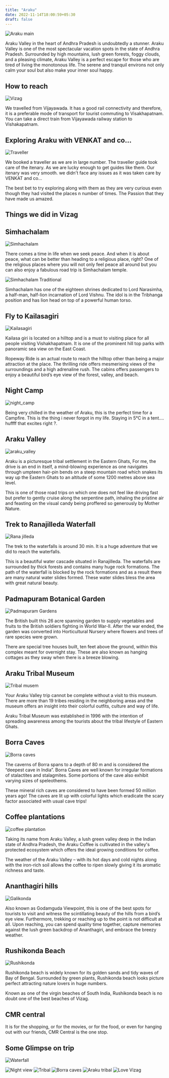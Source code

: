 ```yaml
---
title: "Araku"
date: 2022-11-14T18:00:59+05:30
draft: false
---
```


![Araku main](/images/araku/araku_main.jpeg)

Araku Valley in the heart of Andhra Pradesh is undoubtedly a stunner.  Araku Valley is one of the most spectacular vacation spots in the state of Andhra Pradesh. Surrounded by high mountains, lush green forests, foggy clouds, and a pleasing climate, Araku Valley is a perfect escape for those who are tired of living the monotonous life. The serene and tranquil environs not only calm your soul but also make your inner soul happy.

## How to reach

![Vizag](/images/araku/how_to_reach.jpeg)

We travelled from Vijayawada. It has a good rail connectivity and therefore, it is a preferable mode of transport for tourist commuting to Visakhapatnam. You can take a direct train from Vijayawada railway station to Vishakapatnam.

## Exploring Araku with VENKAT and co...

![Traveller](/images/araku/traveller.jpeg)

We booked a traveller as we are in large number. The traveller guide took care of the itenary.
As we are lucky enough to get guides like them. Our itenary was very smooth. we didn't face any issues as it was taken care by VENKAT and co...

The best bet to try exploring along with them as they are very curious even though they had visited the places n number of times. The Passion that they have made us amazed.

## Things we did in Vizag

## Simhachalam

![Simhachalam](/images/araku/simhachalam.jpeg)

There comes a time in life when we seek peace. And when it is about peace, what can be better than heading to a religious place, right? One of the religious places where you will not only feel peace all around but you can also enjoy a fabulous road trip is Simhachalam temple.

![Simhachalam Traditional](/images/araku/simhachalam_traditional.jpeg)

Simhachalam has one of the eighteen shrines dedicated to Lord Narasimha, a half-man, half-lion incarnation of Lord Vishnu. The idol is in the Tribhanga position and has lion head on top of a powerful human torso.

## Fly to Kailasagiri

![Kailasagiri](/images/araku/kailasagiri.jpeg)

Kailasa giri is located on a hilltop and is a must to visiting place for all people visiting Vishakhapatnam. It is one of the prominent hill top parks with panoramic sea view on the East Coast. 

Ropeway Ride is an actual route to reach the hilltop other than being a major attraction at the place. The thrilling ride offers mesmerising views of the surroundings and a high adrenaline rush. The cabins offers passengers to enjoy a beautiful bird’s eye view of the forest, valley, and beach.

## Night Camp

![night_camp](/images/araku/night_camp.jpeg)

Being very chilled in the weather of Araku, this is the perfect time for a Campfire. This is the thing i never forgot in my life. Staying in 5°C in a tent.... huffff that excites right ?.

## Araku Valley

![araku_valley](/images/araku/araku_valley.jpeg)

Araku is a picturesque tribal settlement in the Eastern Ghats, For me, the drive is an end in itself, a mind-blowing experience as one navigates through umpteen hair-pin bends on a steep mountain road which snakes its way up the Eastern Ghats to an altitude of some 1200 metres above sea level.  

This is one of those road trips on which one does not feel like driving fast but prefer to gently cruise along the serpentine path, inhaling the pristine air and feasting on the visual candy being proffered so generously by Mother Nature.

## Trek to Ranajilleda Waterfall

![Rana jilleda](/images/araku/ranajilleda_falls.jpeg)

The trek to the waterfalls is around 30 min. It is a huge adventure that we did to reach the waterfalls.

This is a beautiful water cascade situated in Ranajilleda. The waterfalls are surrounded by thick forests and contains many huge rock formations. The path of the waterfall is blocked by the rock formations and as a result there are many natural water slides formed. These water slides bless the area with great natural beauty.

## Padmapuram Botanical Garden

![Padmapuram Gardens](/images/araku/padmapuram_gardens.jpeg)

The British built this 26 acre spanning garden to supply vegetables and fruits to the British soldiers fighting in World War-II. After the war ended, the garden was converted into Horticultural Nursery where flowers and trees of rare species were grown. 

There are special tree houses built, ten feet above the ground, within this complex meant for overnight stay. These are also known as hanging cottages as they sway when there is a breeze blowing.

## Araku Tribal Museum

![Tribal musem](/images/araku/tribal_museum_mine.jpeg)

Your Araku Valley trip cannot be complete without a visit to this museum. There are more than 19 tribes residing in the neighboring areas and the museum offers an insight into their colorful outfits, culture and way of life.

 Araku Tribal Museum was established in 1996 with the intention of spreading awareness among the tourists about the tribal lifestyle of Eastern Ghats.

## Borra Caves

![Borra caves](/images/araku/borra_caves.jpeg)

The caverns of Borra spans to a depth of 80 m and is considered the “deepest cave in India”. Borra Caves are well known for irregular formations of stalactites and stalagmites. Some portions of the cave also exhibit varying sizes of speleothems. 

These mineral rich caves are considered to have been formed 50 million years ago! The caves are lit up with colorful lights which eradicate the scary factor associated with usual cave trips!

## Coffee plantations

![coffee plantation](/images/araku/coffee_plantation.jpeg)

Taking its name from Araku Valley, a lush green valley deep in the Indian state of Andhra Pradesh, the Araku Coffee is cultivated in the valley's protected ecosystem which offers the ideal growing conditions for coffee. 

The weather of the Araku Valley – with its hot days and cold nights along with the iron-rich soil allows the coffee to ripen slowly giving it its aromatic richness and taste.

## Ananthagiri hills

![Galikonda](/images/araku/galikonda.jpeg)

Also known as Godamguda Viewpoint, this is one of the best spots for tourists to visit and witness the scintillating beauty of the hills from a bird’s eye view. Furthermore, trekking or reaching up to the point is not difficult at all. Upon reaching, you can spend quality time together, capture memories against the lush green backdrop of Ananthagiri, and embrace the breezy weather.

## Rushikonda Beach

![Rushikonda](/images/araku/rushikonda_beach.jpeg)

Rushikonda beach is widely known for its golden sands and tidy waves of Bay of Bengal. Surrounded by green plants, Rushikonda beach looks picture perfect attracting nature lovers in huge numbers.

Known as one of the virgin beaches of South India, Rushikonda beach is no doubt one of the best beaches of Vizag.

## CMR central

It is for the shopping, or for the movies, or for the food, or even for hanging out with our friends, CMR Central is the one stop.


## Some Glimpse on trip

![Waterfall](/images/araku/waterfall.jpeg)

![Night view](/images/araku/night_view.jpeg)
![Tribal](/images/araku/tribal.jpeg)
![Borra caves](/images/araku/borra_caves_main.jpeg)
![Araku tribal](/images/araku/araku_tribal.jpeg)
![Love Vizag](/images/araku/love_vizag.jpeg)
